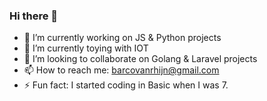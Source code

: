### Hi there 👋

- 🔭 I’m currently working on JS & Python projects
- 🌱 I’m currently toying with IOT
- 👯 I’m looking to collaborate on Golang & Laravel projects
- 📫 How to reach me: barcovanrhijn@gmail.com
- ⚡ Fun fact: I started coding in Basic when I was 7.
